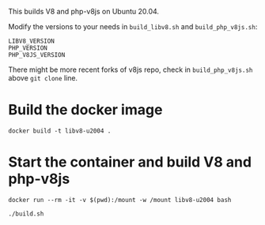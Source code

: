 This builds V8 and php-v8js on Ubuntu 20.04.

Modify the versions to your needs in `build_libv8.sh` and `build_php_v8js.sh`:
```
LIBV8_VERSION
PHP_VERSION
PHP_V8JS_VERSION
```

There might be more recent forks of v8js repo, check in `build_php_v8js.sh` above `git clone` line.

# Build the docker image
```
docker build -t libv8-u2004 .
```

# Start the container and build V8 and php-v8js
```
docker run --rm -it -v $(pwd):/mount -w /mount libv8-u2004 bash

./build.sh
```

